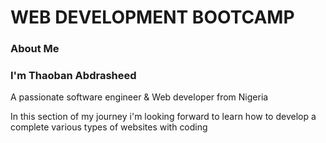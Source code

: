 # WEB DEVELOPMENT BOOTCAMP


### About Me 
### I'm Thaoban Abdrasheed
<p>A passionate software engineer & Web developer from Nigeria</p>
<p>In this section of my journey i'm looking forward to learn how to develop a complete various types of websites with coding</p>

